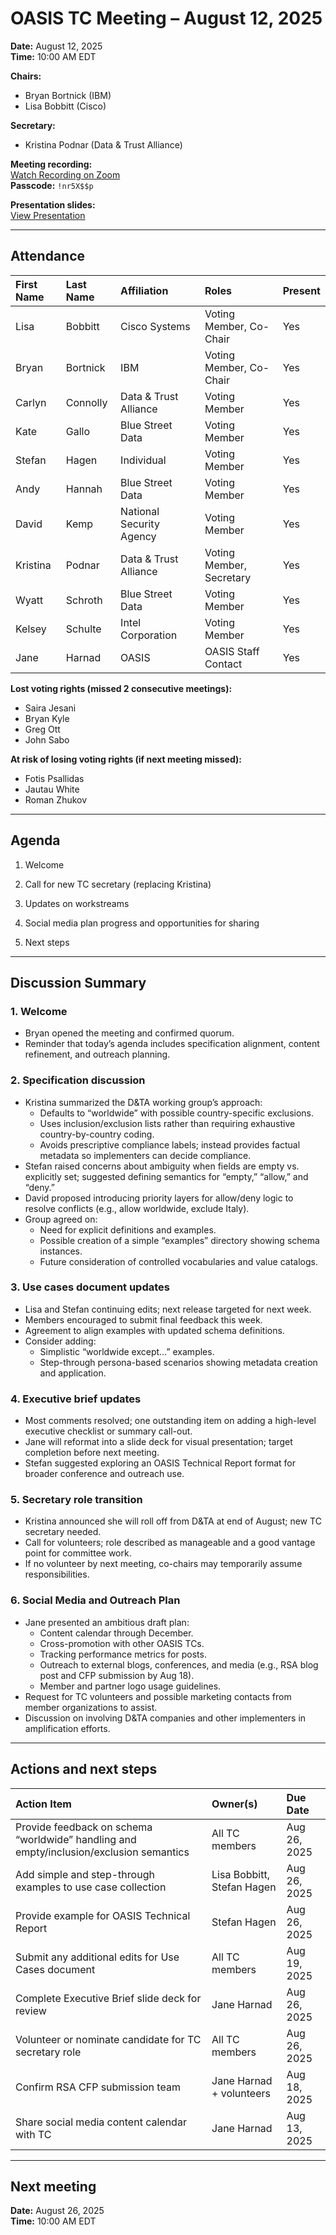 # OASIS TC Meeting – August 12, 2025

**Date:** August 12, 2025  
**Time:** 10:00 AM EDT  

**Chairs:**  
- Bryan Bortnick (IBM)  
- Lisa Bobbitt (Cisco)  

**Secretary:**  
- Kristina Podnar (Data & Trust Alliance)  

**Meeting recording:**  
[Watch Recording on Zoom](https://thecge-net.zoom.us/rec/share/r-1qKiCGdWmepbxrHz2agJwl5GqfCgiRw5e0oIGdKIvF1NJIHS3I_nUFX-O4zR1f.v8JbZbc8Xn0Rbopa)  
**Passcode:** `!nr5X$$p`  

**Presentation slides:**  
[View Presentation](https://docs.google.com/presentation/d/1W9_tibcWw1RUcBpQ_dem9BDs5AZ_0aAm9HXM-D_-xlQ/edit?slide=id.gc6f9544c1_0_0#slide=id.gc6f9544c1_0_0)

---

## Attendance

| First Name | Last Name | Affiliation              | Roles                    | Present |
|:-----------|:----------|:-------------------------|:-------------------------|:--------|
| Lisa       | Bobbitt   | Cisco Systems            | Voting Member, Co-Chair  | Yes     |
| Bryan      | Bortnick  | IBM                      | Voting Member, Co-Chair  | Yes     |
| Carlyn     | Connolly  | Data & Trust Alliance    | Voting Member            | Yes     |
| Kate       | Gallo     | Blue Street Data         | Voting Member            | Yes     |
| Stefan     | Hagen     | Individual               | Voting Member            | Yes     |
| Andy       | Hannah    | Blue Street Data         | Voting Member            | Yes     |
| David      | Kemp      | National Security Agency | Voting Member            | Yes     |
| Kristina   | Podnar    | Data & Trust Alliance    | Voting Member, Secretary | Yes     |
| Wyatt      | Schroth   | Blue Street Data         | Voting Member            | Yes     |
| Kelsey     | Schulte   | Intel Corporation        | Voting Member            | Yes     |
| Jane       | Harnad    | OASIS                    | OASIS Staff Contact      | Yes     |

**Lost voting rights (missed 2 consecutive meetings):**  
- Saira Jesani  
- Bryan Kyle  
- Greg Ott  
- John Sabo  

**At risk of losing voting rights (if next meeting missed):**  
- Fotis Psallidas  
- Jautau White  
- Roman Zhukov  

---

## Agenda

1. Welcome
2. Call for new TC secretary (replacing Kristina)
3. Updates on workstreams
4. Social media plan progress and opportunities for sharing

5. Next steps

---

## Discussion Summary

### 1. **Welcome**
- Bryan opened the meeting and confirmed quorum.  
- Reminder that today’s agenda includes specification alignment, content refinement, and outreach planning.

### 2. **Specification discussion**
- Kristina summarized the D&TA working group’s approach:
  - Defaults to “worldwide” with possible country-specific exclusions.
  - Uses inclusion/exclusion lists rather than requiring exhaustive country-by-country coding.
  - Avoids prescriptive compliance labels; instead provides factual metadata so implementers can decide compliance.
- Stefan raised concerns about ambiguity when fields are empty vs. explicitly set; suggested defining semantics for “empty,” “allow,” and “deny.”
- David proposed introducing priority layers for allow/deny logic to resolve conflicts (e.g., allow worldwide, exclude Italy).
- Group agreed on:
  - Need for explicit definitions and examples.
  - Possible creation of a simple “examples” directory showing schema instances.
  - Future consideration of controlled vocabularies and value catalogs.

### 3. **Use cases document updates**
- Lisa and Stefan continuing edits; next release targeted for next week.
- Members encouraged to submit final feedback this week.
- Agreement to align examples with updated schema definitions.
- Consider adding:
  - Simplistic “worldwide except…” examples.
  - Step-through persona-based scenarios showing metadata creation and application.

### 4. **Executive brief updates**
- Most comments resolved; one outstanding item on adding a high-level executive checklist or summary call-out.
- Jane will reformat into a slide deck for visual presentation; target completion before next meeting.
- Stefan suggested exploring an OASIS Technical Report format for broader conference and outreach use.

### 5. **Secretary role transition**
- Kristina announced she will roll off from D&TA at end of August; new TC secretary needed.
- Call for volunteers; role described as manageable and a good vantage point for committee work.
- If no volunteer by next meeting, co-chairs may temporarily assume responsibilities.

### 6. **Social Media and Outreach Plan**
- Jane presented an ambitious draft plan:
  - Content calendar through December.
  - Cross-promotion with other OASIS TCs.
  - Tracking performance metrics for posts.
  - Outreach to external blogs, conferences, and media (e.g., RSA blog post and CFP submission by Aug 18).
  - Member and partner logo usage guidelines.
- Request for TC volunteers and possible marketing contacts from member organizations to assist.
- Discussion on involving D&TA companies and other implementers in amplification efforts.

---

## Actions and next steps

| Action Item                                                                             | Owner(s)                   | Due Date     |
|:----------------------------------------------------------------------------------------|:---------------------------|:-------------|
| Provide feedback on schema “worldwide” handling and empty/inclusion/exclusion semantics | All TC members             | Aug 26, 2025 |
| Add simple and step-through examples to use case collection                             | Lisa Bobbitt, Stefan Hagen | Aug 26, 2025 |
| Provide example for OASIS Technical Report                                              | Stefan Hagen               | Aug 26, 2025 |
| Submit any additional edits for Use Cases document                                      | All TC members             | Aug 19, 2025 |
| Complete Executive Brief slide deck for review                                          | Jane Harnad                | Aug 26, 2025 |
| Volunteer or nominate candidate for TC secretary role                                   | All TC members             | Aug 26, 2025 |
| Confirm RSA CFP submission team                                                         | Jane Harnad + volunteers   | Aug 18, 2025 |
| Share social media content calendar with TC                                             | Jane Harnad                | Aug 13, 2025 |

---

## Next meeting

**Date:** August 26, 2025  
**Time:** 10:00 AM EDT  
